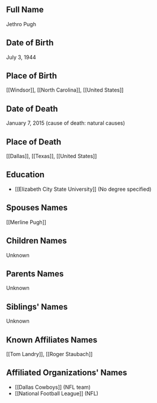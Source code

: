 ## Full Name

Jethro Pugh

## Date of Birth

July 3, 1944

## Place of Birth

[[Windsor]], [[North Carolina]], [[United States]]

## Date of Death

January 7, 2015 (cause of death: natural causes)

## Place of Death

[[Dallas]], [[Texas]], [[United States]]

## Education

- [[Elizabeth City State University]] (No degree specified)

## Spouses Names

[[Merline Pugh]]

## Children Names

Unknown

## Parents Names

Unknown

## Siblings' Names

Unknown

## Known Affiliates Names

[[Tom Landry]], [[Roger Staubach]]

## Affiliated Organizations' Names

- [[Dallas Cowboys]] (NFL team)
- [[National Football League]] (NFL)